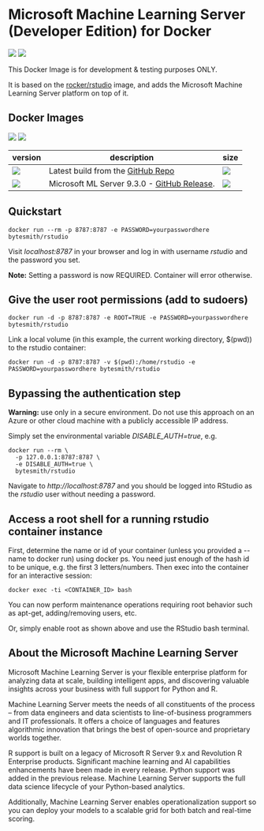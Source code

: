 # Microsoft Machine Learning Server (Developer Edition) for Docker

[![](https://img.shields.io/github/license/mashape/apistatus.svg)](https://github.com/SaschaDittmann/docker-images-rstudio)
[![](https://img.shields.io/github/tag/SaschaDittmann/docker-images-rstudio.svg)](https://github.com/SaschaDittmann/docker-images-rstudio)

This Docker Image is for development & testing purposes ONLY.

It is based on the [rocker/rstudio](https://hub.docker.com/r/rocker/rstudio-stable/) image, and adds the Microsoft Machine Learning Server platform on top of it.

## Docker Images

[![](https://img.shields.io/docker/pulls/bytesmith/rstudio.svg)](https://hub.docker.com/r/bytesmith/rstudio)
[![](https://img.shields.io/docker/automated/bytesmith/rstudio.svg)](https://hub.docker.com/r/bytesmith/rstudio/builds)

version          | description                               | size 
---------------- | ----------------------------------------- | ------
[![](https://images.microbadger.com/badges/version/bytesmith/rstudio.svg)](https://hub.docker.com/r/bytesmith/rstudio) | Latest build from the [GitHub Repo](https://github.com/SaschaDittmann/docker-images-rstudio) | [![](https://images.microbadger.com/badges/image/bytesmith/rstudio.svg)](https://microbadger.com/images/bytesmith/rstudio)
[![](https://images.microbadger.com/badges/version/bytesmith/rstudio:9.3.0.svg)](https://hub.docker.com/r/bytesmith/rstudio) | Microsoft ML Server 9.3.0 - [GitHub Release](https://github.com/SaschaDittmann/docker-images-rstudio/releases/tag/9.3.0).  | [![](https://images.microbadger.com/badges/image/bytesmith/rstudio:9.3.0.svg)](https://microbadger.com/images/bytesmith/rstudio:9.3.0)

## Quickstart
```
docker run --rm -p 8787:8787 -e PASSWORD=yourpasswordhere bytesmith/rstudio
```

Visit *localhost:8787* in your browser and log in with username *rstudio* and the password you set. 

**Note:** Setting a password is now REQUIRED. Container will error otherwise.

## Give the user root permissions (add to sudoers)
```
docker run -d -p 8787:8787 -e ROOT=TRUE -e PASSWORD=yourpasswordhere bytesmith/rstudio
```

Link a local volume (in this example, the current working directory, $(pwd)) to the rstudio container:

```
docker run -d -p 8787:8787 -v $(pwd):/home/rstudio -e PASSWORD=yourpasswordhere bytesmith/rstudio
```

## Bypassing the authentication step

**Warning:** use only in a secure environment. Do not use this approach on an
Azure or other cloud machine with a publicly accessible IP address.

Simply set the environmental variable *DISABLE_AUTH=true*, e.g.

```
docker run --rm \
  -p 127.0.0.1:8787:8787 \
  -e DISABLE_AUTH=true \
  bytesmith/rstudio
```

Navigate to *http://localhost:8787* and you should be logged into RStudio as
the *rstudio* user without needing a password.

## Access a root shell for a running rstudio container instance
First, determine the name or id of your container (unless you provided a --name to docker run) using docker ps. You need just enough of the hash id to be unique, e.g. the first 3 letters/numbers. Then exec into the container for an interactive session:

```
docker exec -ti <CONTAINER_ID> bash
```

You can now perform maintenance operations requiring root behavior such as apt-get, adding/removing users, etc.

Or, simply enable root as shown above and use the RStudio bash terminal.

## About the Microsoft Machine Learning Server

Microsoft Machine Learning Server is your flexible enterprise platform for analyzing data at scale, building intelligent apps, and discovering valuable insights across your business with full support for Python and R.

Machine Learning Server meets the needs of all constituents of the process – from data engineers and data scientists to line-of-business programmers and IT professionals. It offers a choice of languages and features algorithmic innovation that brings the best of open-source and proprietary worlds together.

R support is built on a legacy of Microsoft R Server 9.x and Revolution R Enterprise products. Significant machine learning and AI capabilities enhancements have been made in every release. Python support was added in the previous release. Machine Learning Server supports the full data science lifecycle of your Python-based analytics.

Additionally, Machine Learning Server enables operationalization support so you can deploy your models to a scalable grid for both batch and real-time scoring.

